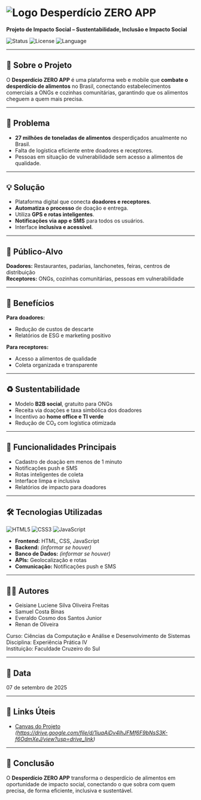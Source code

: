 # ![Logo](https://img.icons8.com/color/48/000000/waste.png) Desperdício ZERO APP

**Projeto de Impacto Social – Sustentabilidade, Inclusão e Impacto Social**  

![Status](https://img.shields.io/badge/status-em%20desenvolvimento-orange) ![License](https://img.shields.io/badge/license-MIT-green) ![Language](https://img.shields.io/badge/language-JS-blue)  

---

## 📌 Sobre o Projeto

O **Desperdício ZERO APP** é uma plataforma web e mobile que **combate o desperdício de alimentos** no Brasil, conectando estabelecimentos comerciais a ONGs e cozinhas comunitárias, garantindo que os alimentos cheguem a quem mais precisa.  

---

## 🎯 Problema

- **27 milhões de toneladas de alimentos** desperdiçados anualmente no Brasil.  
- Falta de logística eficiente entre doadores e receptores.  
- Pessoas em situação de vulnerabilidade sem acesso a alimentos de qualidade.  

---

## 💡 Solução

- Plataforma digital que conecta **doadores e receptores**.  
- **Automatiza o processo** de doação e entrega.  
- Utiliza **GPS e rotas inteligentes**.  
- **Notificações via app e SMS** para todos os usuários.  
- Interface **inclusiva e acessível**.  

---

## 👥 Público-Alvo

**Doadores:** Restaurantes, padarias, lanchonetes, feiras, centros de distribuição  
**Receptores:** ONGs, cozinhas comunitárias, pessoas em vulnerabilidade  

---

## 🌟 Benefícios

**Para doadores:**  
- Redução de custos de descarte  
- Relatórios de ESG e marketing positivo  

**Para receptores:**  
- Acesso a alimentos de qualidade  
- Coleta organizada e transparente  

---

## ♻ Sustentabilidade

- Modelo **B2B social**, gratuito para ONGs  
- Receita via doações e taxa simbólica dos doadores  
- Incentivo ao **home office e TI verde**  
- Redução de CO₂ com logística otimizada  

---

## 🚀 Funcionalidades Principais

- Cadastro de doação em menos de 1 minuto  
- Notificações push e SMS  
- Rotas inteligentes de coleta  
- Interface limpa e inclusiva  
- Relatórios de impacto para doadores  

---

## 🛠 Tecnologias Utilizadas

![HTML5](https://img.shields.io/badge/HTML5-E34F26?style=flat&logo=html5&logoColor=white) ![CSS3](https://img.shields.io/badge/CSS3-1572B6?style=flat&logo=css3&logoColor=white) ![JavaScript](https://img.shields.io/badge/JavaScript-F7DF1E?style=flat&logo=javascript&logoColor=black)  

- **Frontend:** HTML, CSS, JavaScript  
- **Backend:** *(informar se houver)*  
- **Banco de Dados:** *(informar se houver)*  
- **APIs:** Geolocalização e rotas  
- **Comunicação:** Notificações push e SMS  

---

## 👨‍💻 Autores

- Geisiane Luciene Silva Oliveira Freitas  
- Samuel Costa Binas  
- Everaldo Cosmo dos Santos Junior  
- Renan de Oliveira  

Curso: Ciências da Computação e Análise e Desenvolvimento de Sistemas  
Disciplina: Experiência Prática IV  
Instituição: Faculdade Cruzeiro do Sul  

---

## 📅 Data

07 de setembro de 2025  

---

## 🔗 Links Úteis

- [Canvas do Projeto](#) *(https://drive.google.com/file/d/1iuaAiDv4lhJFMf6F9bNsS3K-f6OdmXeJ/view?usp=drive_link)*   

---

## 📌 Conclusão

O **Desperdício ZERO APP** transforma o desperdício de alimentos em oportunidade de impacto social, conectando o que sobra com quem precisa, de forma eficiente, inclusiva e sustentável.  

